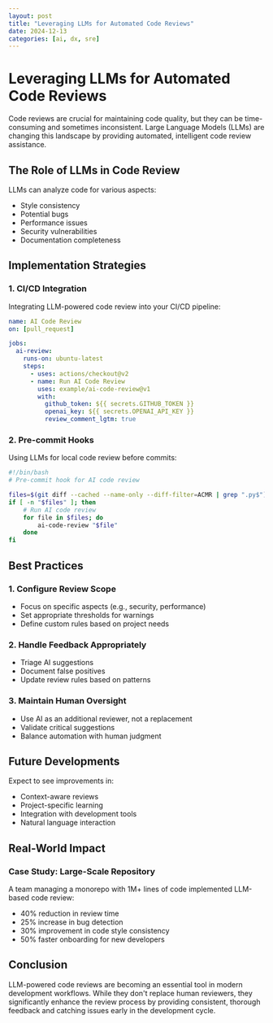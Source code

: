 ```yaml
---
layout: post
title: "Leveraging LLMs for Automated Code Reviews"
date: 2024-12-13
categories: [ai, dx, sre]
---
```


# Leveraging LLMs for Automated Code Reviews

Code reviews are crucial for maintaining code quality, but they can be time-consuming and sometimes inconsistent. Large Language Models (LLMs) are changing this landscape by providing automated, intelligent code review assistance.

## The Role of LLMs in Code Review

LLMs can analyze code for various aspects:
- Style consistency
- Potential bugs
- Performance issues
- Security vulnerabilities
- Documentation completeness

## Implementation Strategies

### 1. CI/CD Integration

Integrating LLM-powered code review into your CI/CD pipeline:

```yaml
name: AI Code Review
on: [pull_request]

jobs:
  ai-review:
    runs-on: ubuntu-latest
    steps:
      - uses: actions/checkout@v2
      - name: Run AI Code Review
        uses: example/ai-code-review@v1
        with:
          github_token: ${{ secrets.GITHUB_TOKEN }}
          openai_key: ${{ secrets.OPENAI_API_KEY }}
          review_comment_lgtm: true
```

### 2. Pre-commit Hooks

Using LLMs for local code review before commits:

```bash
#!/bin/bash
# Pre-commit hook for AI code review

files=$(git diff --cached --name-only --diff-filter=ACMR | grep ".py$")
if [ -n "$files" ]; then
    # Run AI code review
    for file in $files; do
        ai-code-review "$file"
    done
fi
```

## Best Practices

### 1. Configure Review Scope
- Focus on specific aspects (e.g., security, performance)
- Set appropriate thresholds for warnings
- Define custom rules based on project needs

### 2. Handle Feedback Appropriately
- Triage AI suggestions
- Document false positives
- Update review rules based on patterns

### 3. Maintain Human Oversight
- Use AI as an additional reviewer, not a replacement
- Validate critical suggestions
- Balance automation with human judgment

## Future Developments

Expect to see improvements in:
- Context-aware reviews
- Project-specific learning
- Integration with development tools
- Natural language interaction

## Real-World Impact

### Case Study: Large-Scale Repository

A team managing a monorepo with 1M+ lines of code implemented LLM-based code review:

- 40% reduction in review time
- 25% increase in bug detection
- 30% improvement in code style consistency
- 50% faster onboarding for new developers

## Conclusion

LLM-powered code reviews are becoming an essential tool in modern development workflows. While they don't replace human reviewers, they significantly enhance the review process by providing consistent, thorough feedback and catching issues early in the development cycle.